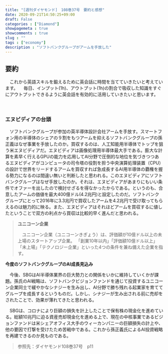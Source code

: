 ```yaml
---
title: "[週刊ダイヤモンド]　108巻37号　要約と感想"
date: 2020-09-21T14:50:25+09:00
draft: False
categories : ["Diamond"]
showpagemeta : true
showcomments : true
slug : ""
tags : ["economy"]
description : "ソフトバンクグループがアームを手放した"
---
```


## **要約**

　これから英語スキルを鍛えるために英会話に時間を当てていきたいと考えています。
　毎日、インプット(1h)、アウトプット(1h)の割合で吸収した知識をすぐにアウトプットできるように英会話を有効的に活用していきたいと思います。

　
### **エヌビディアの台頭**

　ソフトバンクグループが参加の英半導体設計会社アームを手放す。スマートフォン用の半導体のシェアの９割をもつアームを抑えるソフトバンクグループの孫正義はなぜ事業を手放したのか。買収するのは、人工知能用半導体でトップを狙う米エヌビディアだ。エヌビディアは画像処理用半導体最大手である。膨大な計算を素早く行えるGPUの能力を応用してAI分野で圧倒的な地位を気づきつつあるエヌビディアがコンピュータの司令塔の役割を担う中央演算処理装置（CPU）の設計で世界をリードするアームを買収すれば急成長するAI用半導体の覇権を握る勢力になるのは間違い無いと判断したと思われる。このエヌビディアにソフトバンクグループはなぜ手放したのか。それは、エヌビディアがあまりにもいい条件でオファーを出したので検討せざるを得なかったからである。というのも、合意したアームの価値を最大400億ドル(4.2兆円)と設定したのだ。ソフトバンクグループにとって2016年に3.3兆円で買収したアームを4.2兆円で受け取ってもらえるのは魅力的に映る。また、エヌビディアはそれほどアームを買収するに値したということで双方の利点から買収は比較的早く進んだと思われる。

>**ユニコーン企業**
>
>　ユニコーン企業（ユニコーンきぎょう）は、評価額が10億ドル以上の未上場のスタートアップ企業。 「創業10年以内」「評価額10億ドル以上」「未上場」「テクノロジー企業」といった4つの条件を兼ね備えた企業を指す。

**今度のソフトバンクグループのAI成長見込み**

　今後、SBGはAI半導体業界の巨大勢力との関係をいかに維持していくかが課題。孫氏のAI戦略は、ソフトバンクビジョンファンドを通じて投資するユニコーン企業同士で緩やかなシナジーを生み出し、AI分野で勝ち残れる起業家を育ててグループを成長するというものだ。しかし、シナジーが生み出される前に売却をされたことで、効果が薄れてきたと思われる。

　SBGは、コロナにより巨額の損失を計上したことで保有株の現金化を進めている。総額10兆円に迫る資産売却現金化を進める上で、現在の中核事業であるビジョンファンドは米シェアオフィス大手のウィーカンパニーの巨額損失の計上や、他の要因で打撃を受けたため苦戦中である。これから孫正義氏によるAI投資戦略を再建できるのか見ものである。

> 参照先：ダイヤモンド108巻37号　p11


　